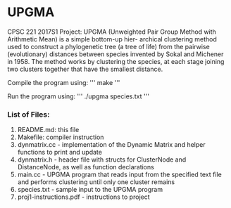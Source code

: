 # UPGMA

CPSC 221 2017S1 Project: 
UPGMA (Unweighted Pair Group Method with Arithmetic Mean) is a simple bottom-up hier- archical clustering method used to construct a phylogenetic tree (a tree of life) from the pairwise (evolutionary) distances between species invented by Sokal and Michener in 1958. The method works by clustering the species, at each stage joining two clusters together that have the smallest distance.

Compile the program using:
'''
make
'''

Run the program using:
'''
./upgma species.txt
'''

### List of Files:
1. README.md: this file
2. Makefile: compiler instruction
3. dynmatrix.cc - implementation of the Dynamic Matrix and helper functions to print and update
4. dynmatrix.h - header file with structs for ClusterNode and DistanceNode, as well as function declarations
5. main.cc - UPGMA program that reads input from the specified text file and performs clustering until only one cluster remains
6. species.txt - sample input to the UPGMA program
7. proj1-instructions.pdf - instructions to project

